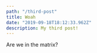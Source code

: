 ```yaml
---
path: "/third-post"
title: Woah
date: "2019-09-18T18:12:33.962Z"
description: My third post!
---
```


Are we in the matrix?
